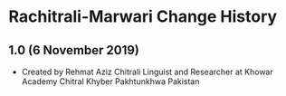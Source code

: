 Rachitrali-Marwari Change History
================================

1.0 (6 November 2019)
-----------------
* Created by Rehmat Aziz Chitrali Linguist and Researcher at Khowar Academy Chitral Khyber Pakhtunkhwa Pakistan